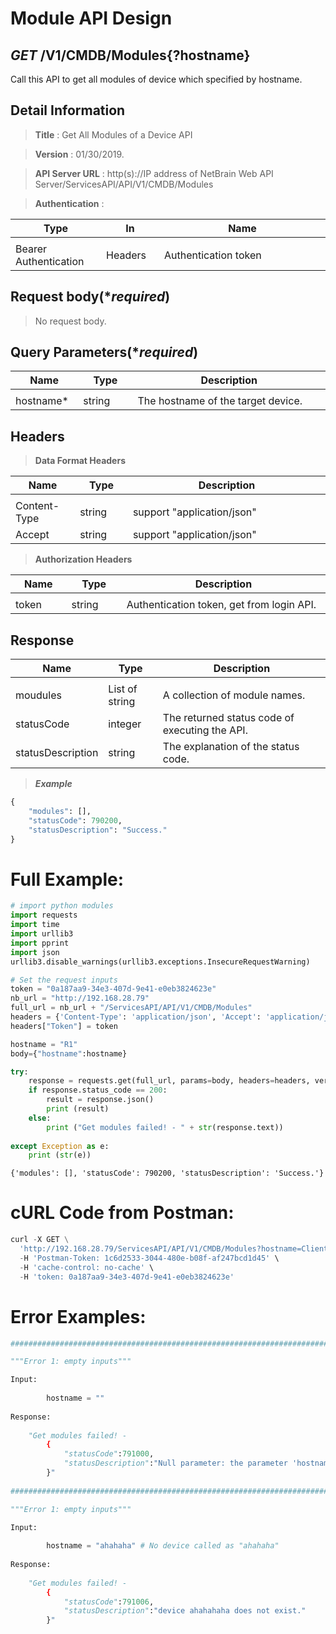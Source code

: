 
# Module API Design

## ***GET*** /V1/CMDB/Modules{?hostname}
Call this API to get all modules of device which specified by hostname.

## Detail Information

> **Title** : Get All Modules of a Device API<br>

> **Version** : 01/30/2019.

> **API Server URL** : http(s)://IP address of NetBrain Web API Server/ServicesAPI/API/V1/CMDB/Modules

> **Authentication** : 

|**Type**|**In**|**Name**|
|------|------|------|
|<img width=100/>|<img width=100/>|<img width=500/>|
|Bearer Authentication| Headers | Authentication token | 

## Request body(****required***)

> No request body.

## Query Parameters(****required***)

|**Name**|**Type**|**Description**|
|------|------|------|
|<img width=100/>|<img width=100/>|<img width=500/>|
|hostname* | string  | The hostname of the target device.  |

## Headers

> **Data Format Headers**

|**Name**|**Type**|**Description**|
|------|------|------|
|<img width=100/>|<img width=100/>|<img width=500/>|
| Content-Type | string  | support "application/json" |
| Accept | string  | support "application/json" |

> **Authorization Headers**

|**Name**|**Type**|**Description**|
|------|------|------|
|<img width=100/>|<img width=100/>|<img width=500/>|
| token | string  | Authentication token, get from login API. |

## Response

|**Name**|**Type**|**Description**|
|------|------|------|
|<img width=100/>|<img width=100/>|<img width=500/>|
|moudules| List of string | A collection of module names. |
|statusCode| integer | The returned status code of executing the API.  |
|statusDescription| string | The explanation of the status code.  |

> ***Example***


```python
{
    "modules": [],
    "statusCode": 790200,
    "statusDescription": "Success."
}
```

# Full Example:


```python
# import python modules 
import requests
import time
import urllib3
import pprint
import json
urllib3.disable_warnings(urllib3.exceptions.InsecureRequestWarning)

# Set the request inputs
token = "0a187aa9-34e3-407d-9e41-e0eb3824623e"
nb_url = "http://192.168.28.79"
full_url = nb_url + "/ServicesAPI/API/V1/CMDB/Modules"
headers = {'Content-Type': 'application/json', 'Accept': 'application/json'}
headers["Token"] = token

hostname = "R1"
body={"hostname":hostname}

try:
    response = requests.get(full_url, params=body, headers=headers, verify=False)
    if response.status_code == 200:
        result = response.json()
        print (result)
    else:
        print ("Get modules failed! - " + str(response.text))
    
except Exception as e:
    print (str(e)) 
```

    {'modules': [], 'statusCode': 790200, 'statusDescription': 'Success.'}
    

# cURL Code from Postman:


```python
curl -X GET \
  'http://192.168.28.79/ServicesAPI/API/V1/CMDB/Modules?hostname=Client2' \
  -H 'Postman-Token: 1c6d2533-3044-480e-b08f-af247bcd1d45' \
  -H 'cache-control: no-cache' \
  -H 'token: 0a187aa9-34e3-407d-9e41-e0eb3824623e'
```

# Error Examples:


```python
###################################################################################################################    

"""Error 1: empty inputs"""

Input:
    
        hostname = ""
        
Response:
    
    "Get modules failed! - 
        {
            "statusCode":791000,
            "statusDescription":"Null parameter: the parameter 'hostname' cannot be null."
        }"
        
###################################################################################################################    

"""Error 1: empty inputs"""

Input:
    
        hostname = "ahahaha" # No device called as "ahahaha"
        
Response:
    
    "Get modules failed! - 
        {
            "statusCode":791006,
            "statusDescription":"device ahahahaha does not exist."
        }"
```
